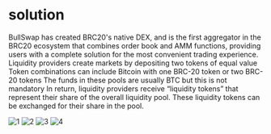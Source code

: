 #  solution


BullSwap has created BRC20's native DEX, and is the first aggregator in the BRC20 ecosystem that combines order book and AMM functions, providing users with a complete solution for the most convenient trading experience.
Liquidity providers create markets by depositing two tokens of equal value Token combinations can include Bitcoin with one BRC-20 token or two BRC-20 tokens
The funds in these pools are usually BTC but this is not mandatory
In return, liquidity providers receive “liquidity tokens” that represent their share of the overall liquidity pool. These liquidity tokens can be exchanged for their share in the pool.

![1](https://pbs.twimg.com/media/FxUYW6NaQAAryOm?format=jpg&name=large)
![2](https://pbs.twimg.com/media/FxUY4b3agAAOTEv?format=jpg&name=large)
![3](https://pbs.twimg.com/media/FxUZPDhaIAQgq4g?format=jpg&name=large)
![4](https://pbs.twimg.com/media/FxUZZedaYAAEGbe?format=jpg&name=large)
